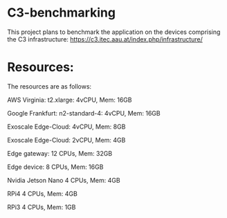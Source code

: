 # C3-benchmarking

This project plans to benchmark the application on the devices comprising the C3 infrastructure:
https://c3.itec.aau.at/index.php/infrastructure/


# Resources:

The resources are as follows:

AWS Virginia: 	  t2.xlarge:      4vCPU, Mem: 16GB

Google Frankfurt: n2-standard-4:  4vCPU, Mem: 16GB

Exoscale Edge-Cloud: 		          4vCPU, Mem: 8GB

Exoscale Edge-Cloud:              2vCPU, Mem: 4GB

Edge gateway:                     12 CPUs, Mem: 32GB

Edge device:			       		      8 CPUs, Mem: 16GB

Nvidia Jetson Nano				        4 CPUs, Mem: 4GB

RPi4    	  							        4 CPUs, Mem: 4GB

RPi3  	  	  						        4 CPUs, Mem: 1GB
